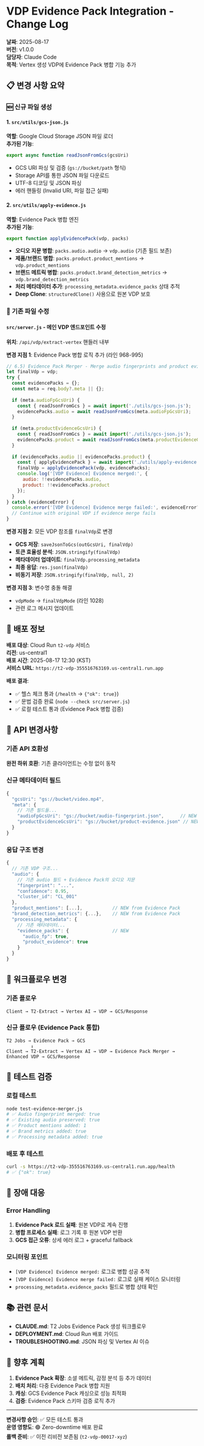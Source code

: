 # VDP Evidence Pack Integration - Change Log

**날짜**: 2025-08-17  
**버전**: v1.0.0  
**담당자**: Claude Code  
**목적**: Vertex 생성 VDP에 Evidence Pack 병합 기능 추가

## 📋 변경 사항 요약

### 🆕 신규 파일 생성

#### 1. `src/utils/gcs-json.js`
**역할**: Google Cloud Storage JSON 파일 로더  
**추가된 기능**:
```javascript
export async function readJsonFromGcs(gcsUri)
```
- GCS URI 파싱 및 검증 (`gs://bucket/path` 형식)
- Storage API를 통한 JSON 파일 다운로드
- UTF-8 디코딩 및 JSON 파싱
- 에러 핸들링 (Invalid URI, 파일 접근 실패)

#### 2. `src/utils/apply-evidence.js`
**역할**: Evidence Pack 병합 엔진  
**추가된 기능**:
```javascript
export function applyEvidencePack(vdp, packs)
```
- **오디오 지문 병합**: `packs.audio.audio` → `vdp.audio` (기존 필드 보존)
- **제품/브랜드 병합**: `packs.product.product_mentions` → `vdp.product_mentions`
- **브랜드 메트릭 병합**: `packs.product.brand_detection_metrics` → `vdp.brand_detection_metrics`
- **처리 메타데이터 추가**: `processing_metadata.evidence_packs` 상태 추적
- **Deep Clone**: `structuredClone()` 사용으로 원본 VDP 보호

### 🔧 기존 파일 수정

#### `src/server.js` - 메인 VDP 엔드포인트 수정
**위치**: `/api/vdp/extract-vertex` 핸들러 내부

**변경 지점 1**: Evidence Pack 병합 로직 추가 (라인 968-995)
```javascript
// 6.5) Evidence Pack Merger - Merge audio fingerprints and product evidence
let finalVdp = vdp;
try {
  const evidencePacks = {};
  const meta = req.body?.meta || {};
  
  if (meta.audioFpGcsUri) {
    const { readJsonFromGcs } = await import('./utils/gcs-json.js');
    evidencePacks.audio = await readJsonFromGcs(meta.audioFpGcsUri);
  }
  
  if (meta.productEvidenceGcsUri) {
    const { readJsonFromGcs } = await import('./utils/gcs-json.js');
    evidencePacks.product = await readJsonFromGcs(meta.productEvidenceGcsUri);
  }
  
  if (evidencePacks.audio || evidencePacks.product) {
    const { applyEvidencePack } = await import('./utils/apply-evidence.js');
    finalVdp = applyEvidencePack(vdp, evidencePacks);
    console.log('[VDP Evidence] Evidence merged:', {
      audio: !!evidencePacks.audio,
      product: !!evidencePacks.product
    });
  }
} catch (evidenceError) {
  console.error('[VDP Evidence] Evidence merge failed:', evidenceError?.message);
  // Continue with original VDP if evidence merge fails
}
```

**변경 지점 2**: 모든 VDP 참조를 `finalVdp`로 변경
- **GCS 저장**: `saveJsonToGcs(outGcsUri, finalVdp)`
- **토큰 효율성 분석**: `JSON.stringify(finalVdp)`
- **메타데이터 업데이트**: `finalVdp.processing_metadata`
- **최종 응답**: `res.json(finalVdp)`
- **비동기 저장**: `JSON.stringify(finalVdp, null, 2)`

**변경 지점 3**: 변수명 충돌 해결
- `vdpMode` → `finalVdpMode` (라인 1028)
- 관련 로그 메시지 업데이트

## 🚀 배포 정보

**배포 대상**: Cloud Run `t2-vdp` 서비스  
**리전**: us-central1  
**배포 시간**: 2025-08-17 12:30 (KST)  
**서비스 URL**: `https://t2-vdp-355516763169.us-central1.run.app`

**배포 결과**:
- ✅ 헬스 체크 통과 (`/health` → `{"ok": true}`)
- ✅ 문법 검증 완료 (`node --check src/server.js`)
- ✅ 로컬 테스트 통과 (Evidence Pack 병합 검증)

## 📐 API 변경사항

### 기존 API 호환성
**완전 하위 호환**: 기존 클라이언트는 수정 없이 동작

### 신규 메타데이터 필드
```javascript
{
  "gcsUri": "gs://bucket/video.mp4",
  "meta": {
    // 기존 필드들...
    "audioFpGcsUri": "gs://bucket/audio-fingerprint.json",      // NEW
    "productEvidenceGcsUri": "gs://bucket/product-evidence.json" // NEW
  }
}
```

### 응답 구조 변경
```javascript
{
  // 기존 VDP 구조...
  "audio": {
    // 기존 audio 필드 + Evidence Pack의 오디오 지문
    "fingerprint": "...",
    "confidence": 0.95,
    "cluster_id": "CL_001"
  },
  "product_mentions": [...],           // NEW from Evidence Pack
  "brand_detection_metrics": {...},    // NEW from Evidence Pack
  "processing_metadata": {
    // 기존 메타데이터...
    "evidence_packs": {                // NEW
      "audio_fp": true,
      "product_evidence": true
    }
  }
}
```

## 🔄 워크플로우 변경

### 기존 플로우
```
Client → T2-Extract → Vertex AI → VDP → GCS/Response
```

### 신규 플로우 (Evidence Pack 통합)
```
T2 Jobs → Evidence Pack → GCS
         ↓
Client → T2-Extract → Vertex AI → VDP → Evidence Pack Merger → Enhanced VDP → GCS/Response
```

## 🧪 테스트 검증

### 로컬 테스트
```bash
node test-evidence-merger.js
# ✅ Audio fingerprint merged: true
# ✅ Existing audio preserved: true  
# ✅ Product mentions added: 1
# ✅ Brand metrics added: true
# ✅ Processing metadata added: true
```

### 배포 후 테스트
```bash
curl -s https://t2-vdp-355516763169.us-central1.run.app/health
# ✅ {"ok": true}
```

## 🚨 장애 대응

### Error Handling
1. **Evidence Pack 로드 실패**: 원본 VDP로 계속 진행
2. **병합 프로세스 실패**: 로그 기록 후 원본 VDP 반환
3. **GCS 접근 오류**: 상세 에러 로그 + graceful fallback

### 모니터링 포인트
- `[VDP Evidence] Evidence merged:` 로그로 병합 성공 추적
- `[VDP Evidence] Evidence merge failed:` 로그로 실패 케이스 모니터링
- `processing_metadata.evidence_packs` 필드로 병합 상태 확인

## 📚 관련 문서

- **CLAUDE.md**: T2 Jobs Evidence Pack 생성 워크플로우
- **DEPLOYMENT.md**: Cloud Run 배포 가이드
- **TROUBLESHOOTING.md**: JSON 파싱 및 Vertex AI 이슈

## 🔮 향후 계획

1. **Evidence Pack 확장**: 소셜 메트릭, 감정 분석 등 추가 데이터
2. **배치 처리**: 다중 Evidence Pack 병합 지원
3. **캐싱**: GCS Evidence Pack 캐싱으로 성능 최적화
4. **검증**: Evidence Pack 스키마 검증 로직 추가

---

**변경사항 승인**: ✅ 모든 테스트 통과  
**운영 영향도**: 🟢 Zero-downtime 배포 완료  
**롤백 준비**: ✅ 이전 리비전 보존됨 (`t2-vdp-00017-xyz`)